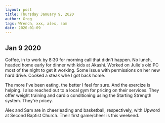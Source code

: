 ```yaml
---
layout: post
title: Thursday January 9, 2020
author: Greg
tags: Wrench, xxx, alex, sam
date: 2020-01-09
---
```


## Jan 9 2020

Coffee, in to work by 8:30 for morning call that didn't happen. No lunch, headed home early for dinner with kids at Akashi. Worked on Julie's old PC most of the night to get it working. Some issue with permissions on her new hard drive. Cooked a steak whe I got back home.

The more I've been eating, the better I feel for sure. And the exercize is helping. I also reached out to a local gym for pricing on their services. They offer weight training and cardio conditioning using the Starting Strength system. They're pricey.

Alex and Sam are in cheerleading and basketball, respectively, with Upword at Second Baptist Church. Their first game/cheer is this weekend.
